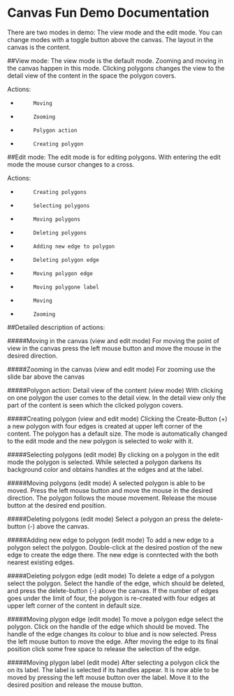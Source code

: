 # Canvas Fun Demo Documentation

There are two modes in demo: The view mode and the edit mode. You can change modes with a toggle button above the canvas. The layout in the canvas is the content.
 
##View mode:
The view mode is the default mode. Zooming and moving in the canvas happen in this mode. Clicking polygons changes the view to the detail view of the content in the space the polygon covers.
 
Actions:
-          Moving
-          Zooming
-          Polygon action
-          Creating polygon

 
##Edit mode:
The edit mode is for editing polygons. With entering the edit mode the mouse cursor changes to a cross.
 
Actions:
-          Creating polygons
-          Selecting polygons
-          Moving polygons
-          Deleting polygons
-          Adding new edge to polygon
-          Deleting polygon edge
-          Moving polygon edge
-          Moving polygone label
-          Moving
-          Zooming

 
 
 


##Detailed description of actions:
 
#####Moving in the canvas (view and edit mode)
For moving the point of view in the canvas press the left mouse button and move the mouse in the desired direction.   

#####Zooming in the canvas (view and edit mode)
For zooming use the slide bar above the canvas

#####Polygon action: Detail view of the content (view mode)
With clicking on one polygon the user comes to the detail view. In the detail view only the part of the content is seen which the clicked polygon covers.

#####Creating polygon (view and edit mode)
Clicking the Create-Button (+) a new polygon with four edges is created at upper left corner of the content. The polygon has a default size. The mode is automatically changed to the edit mode and the new polygon is selected to wokr with it.

#####Selecting polygons (edit mode)
By clicking on a polygon in the edit mode the polygon is selected. While selected a polygon darkens its background color and obtains handles at the edges and at the label. 

#####Moving polygons (edit mode)
A selected polygon is able to be moved. Press the left mouse button and move the mouse in the desired direction. The polygon follows the mouse movement. Release the mouse button at the desired end position. 

#####Deleting polygons (edit mode)
Select a polygon an press the delete-button (-) above the canvas.

#####Adding new edge to polygon (edit mode)
To add a new edge to a polygon select the polygon. Double-click at the desired postion of the new edge to create the edge there. The new edge is conntected with the both nearest existing edges. 

#####Deleting polygon edge (edit mode)
To delete a edge of a polygon select the polygon. Select the handle of the edge, which should be deleted, and press the delete-button (-) above the canvas.
If the number of edges goes under the limit of four, the polygon is re-created with four edges at upper left corner of the content in default size.

#####Moving plygon edge (edit mode)
To move a polygon edge select the polygon. Click on the handle of the edge which should be moved. The handle of the edge changes its colour to blue and is now selected. Press the left mouse button to move the edge. After moving the edge to its final position click some free space to release the selection of the edge.

#####Moving plygon label (edit mode)
After selecting a polygon click the on its label. The label is selected if its handles appear. It is now able to be moved by pressing the left mouse button over the label. Move it to the desired position and release the mouse button. 

